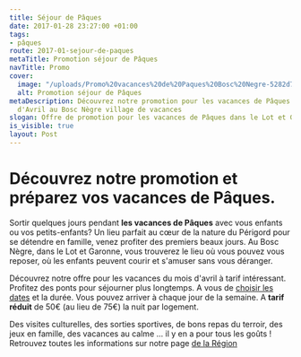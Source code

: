 ```yaml
---
title: Séjour de Pâques
date: 2017-01-28 23:27:00 +01:00
tags:
- pâques
route: 2017-01-sejour-de-paques
metaTitle: Promotion séjour de Pâques
navTitle: Promo
cover:
  image: "/uploads/Promo%20vacances%20de%20Paques%20Bosc%20Negre-5282d7.png"
  alt: Promotion séjour de Pâques
metaDescription: Découvrez notre promotion pour les vacances de Pâques tous le mois
  d'Avril au Bosc Nègre village de vacances
slogan: Offre de promotion pour les vacances de Pâques dans le Lot et Garonne
is_visible: true
layout: Post
---
```


# Découvrez notre promotion et préparez vos vacances de Pâques.

Sortir quelques jours pendant **les vacances de Pâques** avec vous enfants ou vos petits-enfants? 
Un lieu parfait au cœur de la nature du Périgord pour se détendre en famille, venez profiter des premiers beaux jours.
Au Bosc Nègre, dans le Lot et Garonne, vous trouverez le lieu où vous pouvez vous reposer, où les enfants peuvent courir et s'amuser sans vous déranger. 

Découvrez notre offre pour les vacances du mois d'avril à tarif intéressant. Profitez des ponts pour séjourner plus longtemps. A vous de [choisir les dates](https://premium.secureholiday.net/fr/14230/result?arrivalDate=01/04/2017&departureDate=08/04/2017&productType=L) et la durée. Vous pouvez arriver à chaque jour de la semaine. A **tarif réduit** de 50€ (au lieu de 75€) la nuit par logement. 

Des visites culturelles, des sorties sportives, de bons repas du terroir, des jeux en famille, des vacances au calme ... il y en a pour tous les goûts ! Retrouvez toutes les informations sur notre page [de la Région](/region/) 

